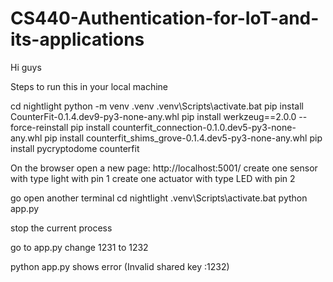 # CS440-Authentication-for-IoT-and-its-applications

Hi guys 

Steps to run this in your local machine 

cd nightlight
python -m venv .venv
.venv\Scripts\activate.bat
pip install CounterFit-0.1.4.dev9-py3-none-any.whl
pip install werkzeug==2.0.0 --force-reinstall
pip install counterfit_connection-0.1.0.dev5-py3-none-any.whl
pip install counterfit_shims_grove-0.1.4.dev5-py3-none-any.whl
pip install pycryptodome
counterfit 

On the browser open a new page:  http://localhost:5001/
create one sensor with type light with pin 1
create one actuator with type LED with pin 2

go open another terminal
cd nightlight
.venv\Scripts\activate.bat
python app.py

stop the current process

go to app.py
change 1231 to 1232

python app.py
shows error (Invalid shared key :1232)
